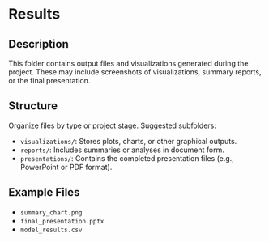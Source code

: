 # Results

## Description
This folder contains output files and visualizations generated during the project. These may include screenshots of visualizations, summary reports, or the final presentation.

## Structure
Organize files by type or project stage. Suggested subfolders:
- `visualizations/`: Stores plots, charts, or other graphical outputs.
- `reports/`: Includes summaries or analyses in document form.
- `presentations/`: Contains the completed presentation files (e.g., PowerPoint or PDF format).

## Example Files
- `summary_chart.png`
- `final_presentation.pptx`
- `model_results.csv`

